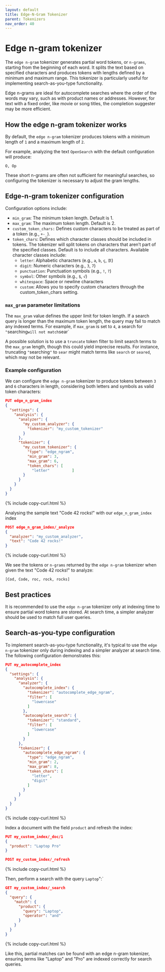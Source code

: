 ```yaml
---
layout: default
title: Edge-N-Gram Tokenizer
parent: Tokenizers
nav_order: 40
---
```


# Edge n-gram tokenizer

The `edge n-gram` tokenizer generates partial word tokens, or `n-grams`, starting from the beginning of each word. It splits the text based on specified characters and produces tokens with lengths defined by a minimum and maximum range. This tokenizer is particularly useful for implementing search-as-you-type functionality.

Edge n-grams are ideal for autocomplete searches where the order of the words may vary, such as with product names or addresses. However, for text with a fixed order, like movie or song titles, the completion suggester may be more efficient.

## How the edge n-gram tokenizer works

By default, the `edge n-gram` tokenizer produces tokens with a minimum length of `1` and a maximum length of `2`. 

For example, analyzing the text `OpenSearch` with the default configuration will produce:

```
O, Op
```

These short n-grams are often not sufficient for meaningful searches, so configuring the tokenizer is necessary to adjust the gram lengths.

## Edge-n-gram tokenizer configuration

Configuration options include:
- `min_gram`: The minimum token length. Default is 1.
- `max_gram`: The maximum token length. Default is 2.
- `custom_token_chars:` Defines custom characters to be treated as part of a token (e.g., `+-_`).
- `token_chars`: Defines which character classes should be included in tokens. The tokenizer will split tokens on characters that aren’t part of the specified classes. Default is to include all characters. Available character classes include:
  - `letter`: Alphabetic characters (e.g., `a`, `b`, `ç`, `京`)
  - `digit`: Numeric characters (e.g., `3`, `7`)
  - `punctuation`: Punctuation symbols (e.g., `!`, `?`)
  - `symbol`: Other symbols (e.g., `$`, `√`)
  - `whitespace`: Space or newline characters
  - `custom`: Allows you to specify custom characters through the custom_token_chars setting.

### `max_gram` parameter limitations

The `max_gram` value defines the upper limit for token length. If a search query is longer than the maximum token length, the query may fail to match any indexed terms. For example, if `max_gram` is set to `4`, a search for `"`searching` will not match `sear`

A possible solution is to use a `truncate` token filter to limit search terms to the `max_gram` length, though this could yield imprecise results. For instance, truncating `"`searching`"` to `sear` might match terms like `search` or `seared`, which may not be relevant.

### Example configuration

We can configure the `edge n-gram` tokenizer to produce tokens between `3` and `6` characters in length, considering both letters and symbols as valid token characters:

```json
PUT edge_n_gram_index
{
  "settings": {
    "analysis": {
      "analyzer": {
        "my_custom_analyzer": {
          "tokenizer": "my_custom_tokenizer"
        }
      },
      "tokenizer": {
        "my_custom_tokenizer": {
          "type": "edge_ngram",
          "min_gram": 3,
          "max_gram": 6,
          "token_chars": [
            "letter"          ]
        }
      }
    }
  }
}
```
{% include copy-curl.html %}

Analysing the sample text "Code 42 rocks!" with our `edge_n_gram_index` index

```json
POST edge_n_gram_index/_analyze
{
  "analyzer": "my_custom_analyzer",
  "text": "Code 42 rocks!"
}
```
{% include copy-curl.html %}

We see the tokens or `n-grams` returned by the `edge n-gram` tokenizer when given the text "Code 42 rocks!" to analyze:

```
[Cod, Code, roc, rock, rocks]
```

## Best practices

It is recommended to use the `edge n-gram` tokenizer only at indexing time to ensure partial word tokens are stored. At search time, a simpler analyzer should be used to match full user queries.

## Search-as-you-type configuration

To implement search-as-you-type functionality, it's typical to use the `edge n-gram` tokenizer only during indexing and a simpler analyzer at search time. The following configuration demonstrates this:

```json
PUT my_autocomplete_index
{
  "settings": {
    "analysis": {
      "analyzer": {
        "autocomplete_index": {
          "tokenizer": "autocomplete_edge_ngram",
          "filter": [
            "lowercase"
          ]
        },
        "autocomplete_search": {
          "tokenizer": "standard",
          "filter": [
            "lowercase"
          ]
        }
      },
      "tokenizer": {
        "autocomplete_edge_ngram": {
          "type": "edge_ngram",
          "min_gram": 2,
          "max_gram": 8,
          "token_chars": [
            "letter",
            "digit"
          ]
        }
      }
    }
  }
}

```
{% include copy-curl.html %}

Index a document with the field `product` and refresh the index:

```json
PUT my_custom_index/_doc/1
{
  "product": "Laptop Pro"
}

POST my_custom_index/_refresh
```
{% include copy-curl.html %}

Then, perform a search with the query `Laptop`":`

```json
GET my_custom_index/_search
{
  "query": {
    "match": {
      "product": {
        "query": "Laptop",
        "operator": "and"
      }
    }
  }
}
```
{% include copy-curl.html %}

Like this, partial matches can be found with an edge n-gram tokenizer, ensuring terms like "Laptop" and "Pro" are indexed correctly for search queries.






